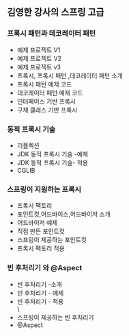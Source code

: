 <h2>김영한 강사의 스프링 고급</h2>

<H3>프록시 패턴과 데코레이터 패턴</H3>
<UL>
  <li>예제 프로젝트 V1</li>
  <li>예제 프로젝트 V2</li>
  <li>예제 프로젝트 v3</li>
  <li>프록시, 프록시 패턴 ,데코레이터 패턴 소개</li>
  <li>프록시 패턴 예제 코드</li>
  <li>데코레이터 패턴 예제 코드</li>
  <li>인터페이스 기반 프록시</li>
  <li>구체 클래스 기반 프록시</li>
</UL>


<H3>동적 프록시 기술</H3>
<UL>
  <li>리플렉션</li>
  <li>JDK 동적 프록시 기술 -예제</li>
  <li> JDK 동적 프록시 기술- 적용</li>
  <li>CGLIB</li>
</UL>


<H3>스프링이 지원하는 프록시</H3>
<UL>
  <li>프록시 팩토리</li>
  <li>포인트컷,어드바이스,어드바이저 소개</li>
  <li>어드바이저 예제</li>
  <li>직접 만든 포인트컷</li>
  <li>스프링이 제공하는 포인트컷</li>
  <li>프록시 펙토리 적용</li>
</UL>


<H3>빈 후처리기 와 @Aspect</H3>
<UL>
  <li>빈 후처리기 -소개</li>
  <li>빈 후처리기 - 예제</li>
  <li>빈 후처리기 - 적용</li>\
  <li>스프링이 제공하는 빈 후처리기</li>
  <li>@Aspect</li>
</UL>
